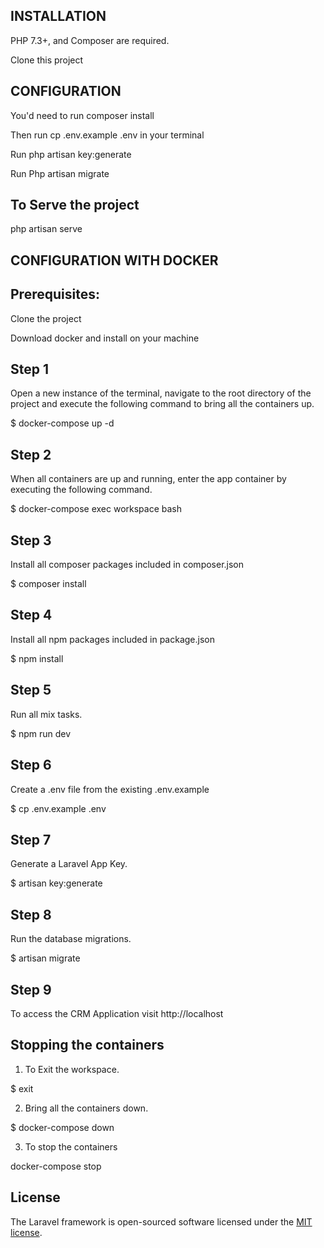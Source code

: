 ## INSTALLATION

PHP 7.3+, and Composer are required.

Clone this project

## CONFIGURATION

You'd need to run composer install

Then run cp .env.example .env in your terminal

Run php artisan key:generate

Run Php artisan migrate

## To Serve the project

php artisan serve

## CONFIGURATION WITH DOCKER

## Prerequisites:

Clone the project

Download docker and install on your machine

## Step 1 
Open a new instance of the terminal, navigate to the root directory of the project and execute the following command to bring all the containers up.

$ docker-compose up -d

## Step 2
When all containers are up and running, enter the app container by executing the following command.

$ docker-compose exec workspace bash

## Step 3
Install all composer packages included in composer.json

$ composer install

## Step 4
Install all npm packages included in package.json

$ npm install

## Step 5
Run all mix tasks.

$ npm run dev

## Step 6
Create a .env file from the existing .env.example

$ cp .env.example .env

## Step 7
Generate a Laravel App Key.

$ artisan key:generate

## Step 8
Run the database migrations.

$ artisan migrate

## Step 9
To access the CRM Application visit http://localhost

## Stopping the containers
1. To Exit the workspace.

$ exit

2. Bring all the containers down.

$ docker-compose down

3. To stop the containers

docker-compose stop

## License

The Laravel framework is open-sourced software licensed under the [MIT license](https://opensource.org/licenses/MIT).
